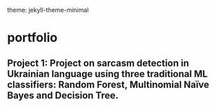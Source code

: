 theme: jekyll-theme-minimal
# portfolio
## Project 1: Project on sarcasm detection in Ukrainian language using three traditional ML classifiers: Random Forest, Multinomial Naїve Bayes and Decision Tree.

